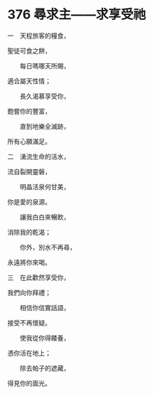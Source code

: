 # 376 尋求主——求享受祂

一　天程旅客的糧食，

聖徒可食之餅，

　　每日嗎哪天所賜，

適合屬天性情；

　　長久渴慕享受你，

飽嘗你的豐富，

　　直到地樂全滅跡，

所有心願滿足。

二　湧流生命的活水，

流自裂開靈磐，

　　明晶活泉何甘美，

你是愛的泉源。

　　讓我白白來暢飲，

消除我的乾渴；　

　　你外，別水不再尋，

永遠將你來喝。

三　在此歡然享受你，

我們向你拜禮；

　　相信你信實話語，

接受不再懷疑。

　　使我從你得餧養，

憑你活在地上；

　　除去帕子的遮藏，

得見你的面光。

